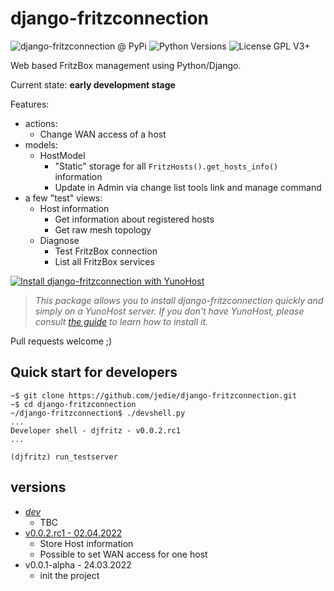 # django-fritzconnection

![django-fritzconnection @ PyPi](https://img.shields.io/pypi/v/django-fritzconnection?label=django-fritzconnection%20%40%20PyPi)
![Python Versions](https://img.shields.io/pypi/pyversions/django-fritzconnection)
![License GPL V3+](https://img.shields.io/pypi/l/django-fritzconnection)

Web based FritzBox management using Python/Django.

Current state: **early development stage**

Features:

* actions:
  * Change WAN access of a host
* models:
  * HostModel
    * "Static" storage for all `FritzHosts().get_hosts_info()` information
    * Update in Admin via change list tools link and manage command
* a few "test" views:
  * Host information
    * Get information about registered hosts
    * Get raw mesh topology
  * Diagnose
    * Test FritzBox connection
    * List all FritzBox services


[![Install django-fritzconnection with YunoHost](https://install-app.yunohost.org/install-with-yunohost.svg)](https://install-app.yunohost.org/?app=django-fritzconnection)

> *This package allows you to install django-fritzconnection quickly and simply on a YunoHost server.
If you don't have YunoHost, please consult [the guide](https://yunohost.org/#/install) to learn how to install it.*

Pull requests welcome ;)


## Quick start for developers

```
~$ git clone https://github.com/jedie/django-fritzconnection.git
~$ cd django-fritzconnection
~/django-fritzconnection$ ./devshell.py
...
Developer shell - djfritz - v0.0.2.rc1
...

(djfritz) run_testserver
```

## versions

* [*dev*](https://github.com/jedie/django-fritzconnection/compare/v0.0.2.rc1...main)
  * TBC
* [v0.0.2.rc1 - 02.04.2022](https://github.com/jedie/django-fritzconnection/compare/v0.0.1-alpha...v0.0.2.rc1)
  * Store Host information
  * Possible to set WAN access for one host
* v0.0.1-alpha - 24.03.2022
  * init the project
